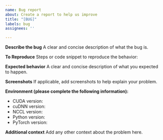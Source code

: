 ```yaml
---
name: Bug report
about: Create a report to help us improve
title: "[BUG]"
labels: bug
assignees: ''

---
```


**Describe the bug**
A clear and concise description of what the bug is.

**To Reproduce**
Steps or code snippet to reproduce the behavior:

**Expected behavior**
A clear and concise description of what you expected to happen.

**Screenshots**
If applicable, add screenshots to help explain your problem.

**Environment (please complete the following information):**
 - CUDA version:
 - cuDNN version:
 - NCCL version:
 - Python version:
 - PyTorch version: 

**Additional context**
Add any other context about the problem here.
